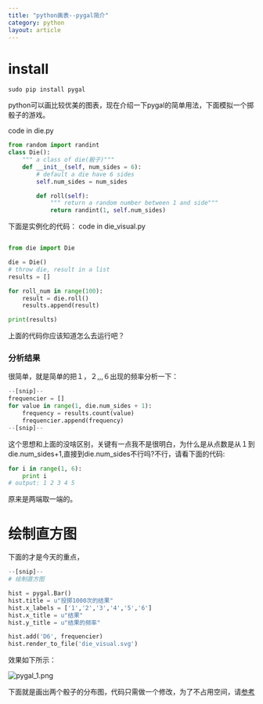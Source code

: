```yaml
---
title: "python画表--pygal简介"
category: python
layout: article
---
```


# install

	sudo pip install pygal

python可以画比较优美的图表，现在介绍一下pygal的简单用法，下面模拟一个掷骰子的游戏。

code in die.py

```python
from random import randint
class Die():
    """ a class of die(骰子)"""
    def __init__(self, num_sides = 6):
        # default a die have 6 sides
        self.num_sides = num_sides

        def roll(self):
            """ return a random number between 1 and side"""
            return randint(1, self.num_sides)
```
下面是实例化的代码： code in die_visual.py
```python

from die import Die

die = Die()
# throw die, result in a list
results = []

for roll_num in range(100):
    result = die.roll()
    results.append(result)

print(results)
```
上面的代码你应该知道怎么去运行吧？

### 分析结果
很简单，就是简单的把１，２,,,６出现的频率分析一下：

```python
--[snip]--
frequencier = []
for value in range(1, die.num_sides + 1):
    frequency = results.count(value)
    frequencier.append(frequency)
--[snip]--
```
这个思想和上面的没啥区别，关键有一点我不是很明白，为什么是从点数是从１到die.num_sides+1,直接到die.num_sides不行吗?不行，请看下面的代码:

```python
for i in range(1, 6):
    print i
# output: 1 2 3 4 5
```

原来是两端取一端的。

#  绘制直方图
下面的才是今天的重点，

```python
--[snip]--
# 绘制直方图

hist = pygal.Bar()
hist.title = u"投掷1000次的结果"
hist.x_labels = ['1','2','3','4','5','6']
hist.x_title = u"结果"
hist.y_title = u"结果的频率"

hist.add('D6', frequencier)
hist.render_to_file('die_visual.svg')
```

效果如下所示：

![pygal_1.png](http://yuzibo.qiniudn.com/pygal_1.png)

下面就是画出两个骰子的分布图，代码只需做一个修改，为了不占用空间，请[参考](0https://github.com/yuzibo/linux-programming/tree/master/python/python_crash/visual)
